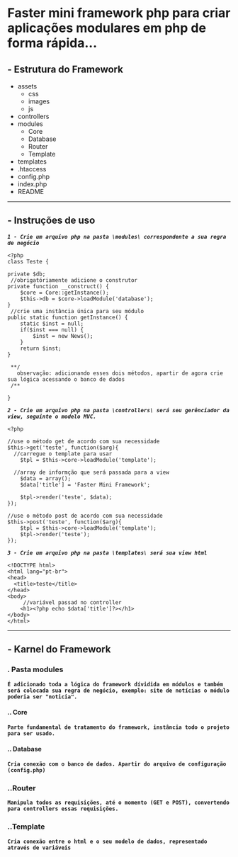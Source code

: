 # Faster mini framework php para criar aplicações modulares em php de forma rápida...

## - Estrutura do Framework

- assets
  - css
  - images
  - js
- controllers
- modules
  - Core
  - Database
  - Router
  - Template
- templates
- .htaccess
- config.php
- index.php
- README

---

## - Instruções de uso

**_`1 - Crie um arquivo php na pasta \modules\ correspondente a sua regra de negócio`_**

```
<?php
class Teste {

private $db;
 //obrigatóriamente adicione o construtor
private function __construct() {
	$core = Core::getInstance();
	$this->db = $core->loadModule('database');
}
 //crie uma instância única para seu módulo
public static function getInstance() {
	static $inst = null;
	if($inst === null) {
		$inst = new News();
	}
	return $inst;
}

 **/
   observação: adicionando esses dois métodos, apartir de agora crie sua lógica acessando o banco de dados
 /**

}
```

**_`2 - Crie um arquivo php na pasta \controllers\ será seu gerênciador da view, seguinte o modelo MVC.`_**

```
<?php

//use o método get de acordo com sua necessidade
$this->get('teste', function($arg){
  //carregue o template para usar
	$tpl = $this->core->loadModule('template');

  //array de informção que será passada para a view
	$data = array();
	$data['title'] = 'Faster Mini Framework';

	$tpl->render('teste', $data);
});

//use o método post de acordo com sua necessidade
$this->post('teste', function($arg){
	$tpl = $this->core->loadModule('template');
	$tpl->render('teste');
});

```

**_`3 - Crie um arquivo php na pasta \templates\ será sua view html`_**

```
<!DOCTYPE html>
<html lang="pt-br">
<head>
  <title>teste</title>
</head>
<body>
     //variável passad no controller
    <h1><?php echo $data['title']?></h1>
</body>
</html>
```

---

## - Karnel do Framework

### . Pasta modules

**`É adicionado toda a lógica do framework dívidida em módulos e também será colocada sua regra de negócio, exemplo: site de notícias o módulo poderia ser "noticia".`**

#### .. Core

**`Parte fundamental de tratamento do framework, instância todo o projeto para ser usado.`**

#### .. Database

**`Cria conexão com o banco de dados. Apartir do arquivo de configuração (config.php)`**

### ..Router

**`Manipula todos as requisições, até o momento (GET e POST), convertendo para controllers essas requisições.`**

### ..Template

**`Cria conexão entre o html e o seu modelo de dados, representado através de variáveis`**
